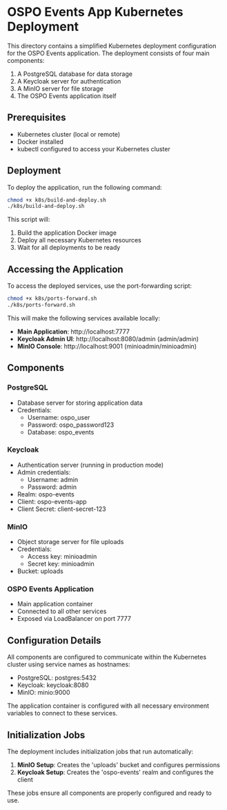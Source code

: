 # OSPO Events App Kubernetes Deployment

This directory contains a simplified Kubernetes deployment configuration for the OSPO Events application. The deployment consists of four main components:

1. A PostgreSQL database for data storage
2. A Keycloak server for authentication
3. A MinIO server for file storage
4. The OSPO Events application itself

## Prerequisites

- Kubernetes cluster (local or remote)
- Docker installed
- kubectl configured to access your Kubernetes cluster

## Deployment

To deploy the application, run the following command:

```bash
chmod +x k8s/build-and-deploy.sh
./k8s/build-and-deploy.sh
```

This script will:
1. Build the application Docker image
2. Deploy all necessary Kubernetes resources
3. Wait for all deployments to be ready

## Accessing the Application

To access the deployed services, use the port-forwarding script:

```bash
chmod +x k8s/ports-forward.sh
./k8s/ports-forward.sh
```

This will make the following services available locally:

- **Main Application**: http://localhost:7777
- **Keycloak Admin UI**: http://localhost:8080/admin (admin/admin)
- **MinIO Console**: http://localhost:9001 (minioadmin/minioadmin)

## Components

### PostgreSQL

- Database server for storing application data
- Credentials: 
  - Username: ospo_user
  - Password: ospo_password123
  - Database: ospo_events

### Keycloak

- Authentication server (running in production mode)
- Admin credentials:
  - Username: admin
  - Password: admin
- Realm: ospo-events
- Client: ospo-events-app
- Client Secret: client-secret-123

### MinIO

- Object storage server for file uploads
- Credentials:
  - Access key: minioadmin
  - Secret key: minioadmin
- Bucket: uploads

### OSPO Events Application

- Main application container
- Connected to all other services
- Exposed via LoadBalancer on port 7777

## Configuration Details

All components are configured to communicate within the Kubernetes cluster using service names as hostnames:

- PostgreSQL: postgres:5432
- Keycloak: keycloak:8080
- MinIO: minio:9000

The application container is configured with all necessary environment variables to connect to these services.

## Initialization Jobs

The deployment includes initialization jobs that run automatically:

1. **MinIO Setup**: Creates the 'uploads' bucket and configures permissions
2. **Keycloak Setup**: Creates the 'ospo-events' realm and configures the client

These jobs ensure all components are properly configured and ready to use.
